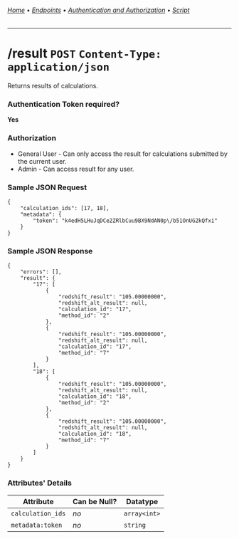 ###### [Home](../) • [Endpoints](README.md) • [Authentication and Authorization](../authentication-authorization.md) • [Script](../script.md)
---

# /result `POST` `Content-Type: application/json`
Returns results of calculations.

### Authentication Token required?
**Yes**

### Authorization
* General User - Can only access the result for calculations submitted by the current user.
* Admin - Can access result for any user.

### Sample JSON Request
```
{
    "calculation_ids": [17, 18],
    "metadata": {
        "token": "k4edH5LHuJqDCe2ZRlbCuu9BX9NdAN0p\/b51OnUG2kQfxi"
    }
}
```

### Sample JSON Response
```
{
    "errors": [],
    "result": {
        "17": [
            {
                "redshift_result": "105.00000000",
                "redshift_alt_result": null,
                "calculation_id": "17",
                "method_id": "2"
            },
            {
                "redshift_result": "105.00000000",
                "redshift_alt_result": null,
                "calculation_id": "17",
                "method_id": "7"
            }
        ],
        "18": [
            {
                "redshift_result": "105.00000000",
                "redshift_alt_result": null,
                "calculation_id": "18",
                "method_id": "2"
            },
            {
                "redshift_result": "105.00000000",
                "redshift_alt_result": null,
                "calculation_id": "18",
                "method_id": "7"
            }
        ]
    }
}
```
### Attributes' Details

| Attribute | Can be Null? | Datatype |
|-----------|--------------|----------|
| `calculation_ids` | *no* | `array<int>` |
| `metadata:token` | *no* | `string` |